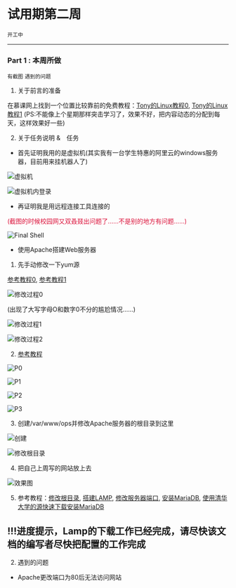 # 试用期第二周

`开工中`

---

### Part 1 : 本周所做

`有截图` `遇到的问题`

1. 关于前言的准备

在慕课网上找到一个位置比较靠前的免费教程：[Tony的Linux教程0](https://www.imooc.com/learn/175), [Tony的Linux教程1](https://www.imooc.com/learn/111) (PS:不能像上个星期那样突击学习了，效果不好，把内容动态的分配到每天，这样效果好一些)

2. 关于任务说明 &　任务

- 首先证明我用的是虚拟机(其实我有一台学生特惠的阿里云的windows服务器，目前用来挂机器人了)

![虚拟机](http://static.zybuluo.com/Mark201802/qq5ngj31zh6tu49fvlsw60r4/image_1cde78nrn14301j461stp1jhf1utc19.png)

![虚拟机内登录](http://static.zybuluo.com/Mark201802/gtp48rpy3viskle5e77f6mff/image_1cde7et6co1i91i16j11pd2q4126.png)

- 再证明我是用远程连接工具连接的

<font color="dc143c">(截图的时候校园网又双叒叕出问题了......不是别的地方有问题......)</font>

![Final Shell](http://static.zybuluo.com/Mark201802/wi1yneytrfyqe1j86nq3mga8/image_1cde7siul1gbj1n1rfnvjkm81n33.png)

- 使用Apache搭建Web服务器

1. 先手动修改一下yum源

[参考教程0](http://mirrors.163.com/.help/centos.html), [参考教程1](https://www.ruooo.com/VPS/594.html)

![修改过程0](http://static.zybuluo.com/Mark201802/1ssrmojz5pa346vyiujy4tax/image_1cdea0ure174oe04l6d13bu17f540.png)

(出现了大写字母O和数字0不分的尴尬情况......)

![修改过程1](http://static.zybuluo.com/Mark201802/o9krwdpexldpq04nlsz0g8c3/image_1cdea68f01bc3n97ssg92kae4d.png)

![修改过程2](http://static.zybuluo.com/Mark201802/zf8b0qqdn8qj7ajivvsdua45/image_1cdea8gfumiq1cnc1i5g1kq6qdo4q.png)

2. [参考教程](https://blog.csdn.net/u011277123/article/details/77847360)

![P0](http://static.zybuluo.com/Mark201802/2rgitu53o40lxu2odzvopgco/image_1cdeacmh3ij0olh1ok311uuktl57.png)

![P1](http://static.zybuluo.com/Mark201802/x9ceebyx000gis6m2fl1h63v/image_1cdeaenhc1qec1b2gs9012p81mie6k.png)

![P2](http://static.zybuluo.com/Mark201802/bwlulktkcwblhggcdac7tyo2/image_1cdeag51c193t10b1qvq27mnl071.png)

![P3](http://static.zybuluo.com/Mark201802/2ptfpr6qwml42vw7vegod1yv/image_1cdealnv2fhsqm41ju5gg41tae8b.png)

3. 创建/var/www/ops并修改Apache服务器的根目录到这里

![创建](http://static.zybuluo.com/Mark201802/0yaebsqu23si1w0oz2n1iqqz/image_1cdes485qi9eiut6ooi9fkt59.png)

![修改根目录](http://static.zybuluo.com/Mark201802/8rge1mojjddlchw00ggd9cq6/image_1cdet7f801n8g1nnd6ol17iq1t4c1m.png)

4. 把自己上周写的网站放上去

![效果图](http://static.zybuluo.com/Mark201802/4tsum1b5pzbceunlh7bjhuvt/image_1cdfhr9vkghj17521auhqqj1vne9.png)

5. 参考教程：[修改根目录](https://www.osyunwei.com/archives/789.html), [搭建LAMP](http://www.jb51.net/os/188488.html), [修改服务器端口](https://zhidao.baidu.com/question/6966481.html), [安装MariaDB](https://jingyan.baidu.com/article/25648fc182a7a99191fd0096.html), [使用清华大学的源快速下载安装MariaDB](https://blog.csdn.net/zh237560547/article/details/74783513)

!!!进度提示，Lamp的下载工作已经完成，请尽快该文档的编写者尽快把配置的工作完成
---

2. 遇到的问题

- Apache更改端口为80后无法访问网站

